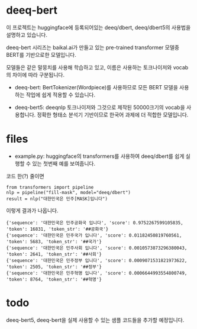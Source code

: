 # deeq-bert

이 프로젝트는 huggingface에 등록되어있는 deeq/dbert, deeq/dbert5의 사용법을 설명하고 있습니다.

deeq-bert 시리즈는 baikal.ai가 만들고 있는 pre-trained transformer 모델중 BERT를 기반으로한 모델입니다.

모델들은 같은 말뭉치를 사용해 학습하고 있고, 이름은 사용하는 토크나이저와 vocab의 차이에 따라 구분됩니다.

- deeq-bert: BertTokenizer(Wordpiece)를 사용하므로 모든 BERT 모델을 사용하는 작업에 쉽게 적용할 수 있습니다.

- deeq-bert5: deeqnlp 토크나이저와 그것으로 제작된 50000크기의 vocab을 사용합니다. 정확한 형태소 분석기 기반이므로 한국어 과제에 더 적합한 모델입니다.

# files

- example.py: huggingface의 transformers를 사용하여 deeq/dbert를 쉽게 실행할 수 있는 첫번째 예를 보여줍니다.

코드 한(?) 줄이면
```
from transformers import pipeline
nlp = pipeline("fill-mask", model="deeq/dbert")
result = nlp("대한민국은 민주[MASK]입니다")
```
이렇게 결과가 나옵니다.
```
{'sequence': '대한민국은 민주공화국 입니다', 'score': 0.9752267599105835, 'token': 16831, 'token_str': '##공화국'}
{'sequence': '대한민국은 민주국가 입니다', 'score': 0.01182450819760561, 'token': 5683, 'token_str': '##국가'}
{'sequence': '대한민국은 민주사회 입니다', 'score': 0.0010573873296380043, 'token': 2641, 'token_str': '##사회'}
{'sequence': '대한민국은 민주정부 입니다', 'score': 0.0009071531821973622, 'token': 2505, 'token_str': '##정부'}
{'sequence': '대한민국은 민주혁명 입니다', 'score': 0.0006644993554800749, 'token': 8764, 'token_str': '##혁명'}
```

# todo

deeq-bert5, deeq-bert을 실제 사용할 수 있는 샘플 코드들을 추가할 예정입니다.
